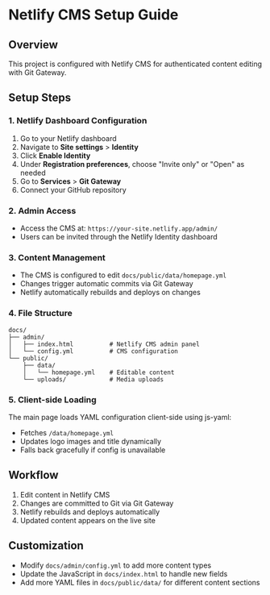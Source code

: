# Netlify CMS Setup Guide

## Overview

This project is configured with Netlify CMS for authenticated content editing with Git Gateway.

## Setup Steps

### 1. Netlify Dashboard Configuration

1. Go to your Netlify dashboard
2. Navigate to **Site settings** > **Identity**
3. Click **Enable Identity**
4. Under **Registration preferences**, choose "Invite only" or "Open" as needed
5. Go to **Services** > **Git Gateway**
6. Connect your GitHub repository

### 2. Admin Access

- Access the CMS at: `https://your-site.netlify.app/admin/`
- Users can be invited through the Netlify Identity dashboard

### 3. Content Management

- The CMS is configured to edit `docs/public/data/homepage.yml`
- Changes trigger automatic commits via Git Gateway
- Netlify automatically rebuilds and deploys on changes

### 4. File Structure

```
docs/
├── admin/
│   ├── index.html          # Netlify CMS admin panel
│   └── config.yml          # CMS configuration
└── public/
    ├── data/
    │   └── homepage.yml    # Editable content
    └── uploads/            # Media uploads
```

### 5. Client-side Loading

The main page loads YAML configuration client-side using js-yaml:

- Fetches `/data/homepage.yml`
- Updates logo images and title dynamically
- Falls back gracefully if config is unavailable

## Workflow

1. Edit content in Netlify CMS
2. Changes are committed to Git via Git Gateway
3. Netlify rebuilds and deploys automatically
4. Updated content appears on the live site

## Customization

- Modify `docs/admin/config.yml` to add more content types
- Update the JavaScript in `docs/index.html` to handle new fields
- Add more YAML files in `docs/public/data/` for different content sections
